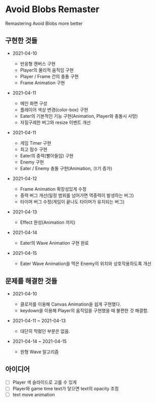# Avoid Blobs Remaster

Remastering Avoid Blobs more better

## 구현한 것들

- 2021-04-10

  - 반응형 캔버스 구현
  - Player의 물리적 움직임 구현
  - Player / Frame 간의 충돌 구현
  - Frame Animation 구현

- 2021-04-11

  - 메인 화면 구성
  - 플레이어 색상 변경(color-box) 구현
  - Eater의 기본적인 기능 구현(Animation, Player와 충돌시 사망)
  - 자질구레한 버그와 resize 이벤트 개선

- 2021-04-11

  - 게임 Timer 구현
  - 최고 점수 구현
  - Eater의 중력(빨아들임) 구현
  - Enemy 구현
  - Eater / Enemy 충돌 구현(Animation, 크기 증가)

- 2021-04-12

  - Frame Animation 확장성있게 수정
  - 중력 버그 개선(일정 범위를 넘어가면 역중력이 발생하는 버그)
  - 타이머 버그 수정(게임이 끝나도 타이머가 유지되는 버그)

- 2021-04-13

  - Effect 완성(Animation 까지)

- 2021-04-14

  - Eater의 Wave Animation 구현 완료

- 2021-04-15

  - Eater Wave Animation을 먹은 Enemy의 위치와 상호작용하도록 개선

## 문제를 해결한 것들

- 2021-04-10

  - 클로저를 이용해 Canvas Animation을 쉽게 구현했다.
  - keydown을 이용해 Player의 움직임을 구현했을 때 불편한 것 해결함.

- 2021-04-11 ~ 2021-04-13

  - 대단히 막혔던 부분은 없음.

- 2021-04-14 ~ 2021-04-15

  - 원형 Wave 알고리즘

## 아이디어

- [ ] Player 색 슬라이드로 고를 수 있게
- [ ] Player와 game time text가 닿으면 text의 opacity 조정
- [ ] text move animation
